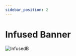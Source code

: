 ```yaml
---
sidebar_position: 2
---
```


# Infused Banner

![InfusedB](https://vwiki.valorserver.com/api/item/picture/infused%20banner)
